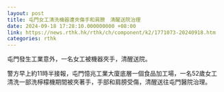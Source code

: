 ```yaml
---
layout: post
title: 屯門女工清洗機器遭夾傷手和肩膀　清醒送院治理
date: 2024-09-18 17:28:10.000000000 +08:00
link: https://news.rthk.hk/rthk/ch/component/k2/1771073-20240918.htm
categories: rthk
---
```


屯門發生工業意外，一名女工被機器夾手，清醒送院。

警方早上約11時半接報，屯門憶兆工業大廈底層一個食品加工場，一名52歲女工清洗一部洗檸檬機期間被夾著手，手部和肩膀受傷，清醒送往屯門醫院治理。
